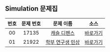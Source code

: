 ## Simulation 문제집

|번호|문제 번호|문제 이름|소스|
|:-:|:-:|:-:|:-:|
|00|17135|[캐슬 디펜스](https://www.acmicpc.net/problem/17135)|[바로가기](../17135)
|01|21922|[학부 연구생 민상](https://www.acmicpc.net/problem/21922)|[바로가기](../21922)
